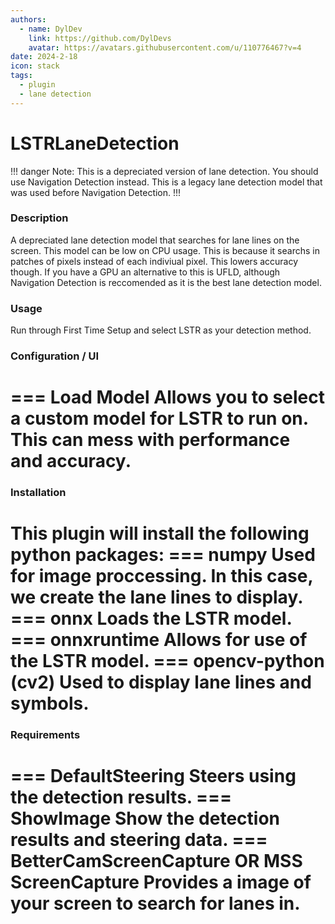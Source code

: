 ```yaml
---
authors: 
  - name: DylDev
    link: https://github.com/DylDevs
    avatar: https://avatars.githubusercontent.com/u/110776467?v=4
date: 2024-2-18
icon: stack
tags: 
  - plugin
  - lane detection
---
```

# LSTRLaneDetection
!!! danger Note:
This is a depreciated version of lane detection. You should use Navigation Detection instead. This is a legacy lane detection model that was used before Navigation Detection.
!!!

### Description
A depreciated lane detection model that searches for lane lines on the screen. This model can be low on CPU usage. This is because it searchs in patches of pixels instead of each indiviual pixel. This lowers accuracy though. If you have a GPU an alternative to this is UFLD, although Navigation Detection is reccomended as it is the best lane detection model.

### Usage
Run through First Time Setup and select LSTR as your detection method.

### Configuration / UI
=== Load Model
Allows you to select a custom model for LSTR to run on. This can mess with performance and accuracy.
===


### Installation
This plugin will install the following python packages:
=== numpy
Used for image proccessing. In this case, we create the lane lines to display.
=== onnx
Loads the LSTR model.
=== onnxruntime
Allows for use of the LSTR model.
=== opencv-python (cv2)
Used to display lane lines and symbols.
===

### Requirements
=== DefaultSteering
Steers using the detection results.
=== ShowImage
Show the detection results and steering data.
=== BetterCamScreenCapture **OR** MSS ScreenCapture
Provides a image of your screen to search for lanes in.
===
